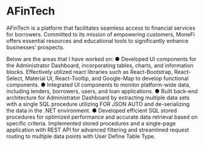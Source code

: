# AFinTech

AFinTech is a platform that facilitates seamless access to financial services for borrowers. Committed to its mission of empowering customers, MoneFi offers essential resources and educational tools to significantly enhance businesses’ prospects.

Below are the areas that I have worked on:
● Developed UI components for the Administrator Dashboard, incorporating tables, charts, and information blocks. Effectively utilized react libraries such as React-Bootstrap, React-Select, Material UI, React-Tooltip, and Google-Map to develop functional components.
● Integrated UI components to monitor platform-wide data, including lenders, borrowers, users, and loan applications.
● Built back-end architecture for Administrator Dashboard by extracting multiple data sets with a single SQL procedure utilizing FOR JSON AUTO and de-serializing the data in the .NET environment.
● Developed efficient SQL stored procedures for optimized performance and accurate data retrieval based on specific criteria. Implemented stored procedures and a single-page application with REST API for advanced filtering and streamlined request routing to multiple data points with User Define Table Type.
